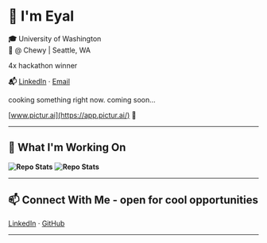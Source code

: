 # 👋 I'm Eyal

**🎓** University of Washington  
**💼** @ Chewy | Seattle, WA

4x hackathon winner

**📬** [LinkedIn](https://www.linkedin.com/in/eyal-shechtman/) · [Email](eyal.shechtman@gmail.com)

cooking something right now. coming soon...

[www.pictur.ai](https://app.pictur.ai/) 👀

---

## 🔭 What I'm Working On

**![Repo Stats](https://github-readme-stats.vercel.app/api/pin/?username=parsakhaz&repo=open-ai-stylist)**
**![Repo Stats](https://github-readme-stats.vercel.app/api/pin/?username=EyalShechtman&repo=open-ai-video-understanding)**

---

## 📫 Connect With Me - open for cool opportunities 

[LinkedIn](https://www.linkedin.com/in/eyal-shechtman/) · [GitHub](https://github.com/EyalShechtman)

---
